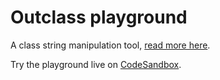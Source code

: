 # Outclass playground

A class string manipulation tool, [read more here](https://github.com/b1n01/outclass).

Try the playground live on [CodeSandbox](https://codesandbox.io/p/sandbox/github/b1n01/outclass-playground?file=app%2Fpage.tsx).